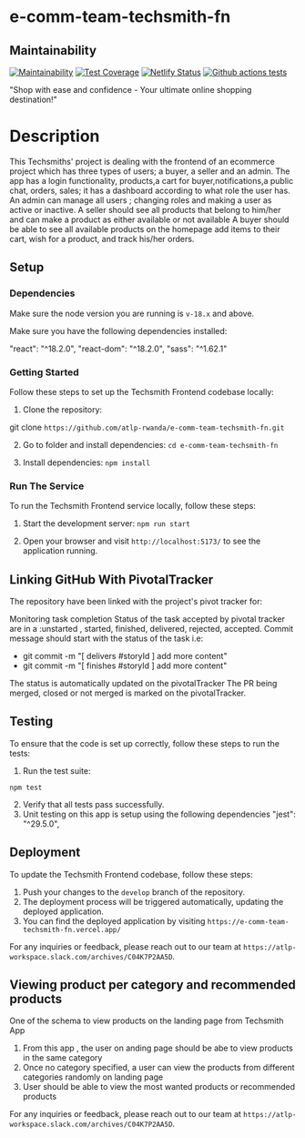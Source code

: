# e-comm-team-techsmith-fn

## Maintainability

[![Maintainability](https://api.codeclimate.com/v1/badges/5758ec3353e0560c2e43/maintainability)](https://codeclimate.com/github/atlp-rwanda/e-comm-team-techsmith-fn/maintainability)
[![Test Coverage](https://api.codeclimate.com/v1/badges/5758ec3353e0560c2e43/test_coverage)](https://codeclimate.com/github/atlp-rwanda/e-comm-team-techsmith-fn/test_coverage)
[![Netlify Status](https://api.netlify.com/api/v1/badges/b43f0980-25a4-439c-b8b4-2c7fa5fd3984/deploy-status)](https://app.netlify.com/sites/techsmiths/deploys)
[![Github actions tests](https://github.com/atlp-rwanda/e-comm-team-techsmith-fn/actions/workflows/tests.yml/badge.svg)](https://github.com/atlp-rwanda/e-comm-team-techsmith-fn/actions/workflows/tests.yml)

"Shop with ease and confidence - Your ultimate online shopping destination!"

# Description

This Techsmiths' project is dealing with the frontend of an ecommerce project which has three types of users; a buyer, a seller and an admin. The app has a login functionality, products,a cart for buyer,notifications,a public chat, orders, sales; it has a dashboard according to what role the user has.
An admin can manage all users ; changing roles and making a user as active or inactive. A seller should see all products that belong to him/her and can make a product as either available or not available A buyer should be able to see all available products on the homepage add items to their cart, wish for a product, and track his/her orders.

## Setup

### Dependencies

Make sure the node version you are running is `v-18.x` and above.

Make sure you have the following dependencies installed:

"react": "^18.2.0",
"react-dom": "^18.2.0",
"sass": "^1.62.1"

### Getting Started

Follow these steps to set up the Techsmith Frontend codebase locally:

1. Clone the repository:

git clone `https://github.com/atlp-rwanda/e-comm-team-techsmith-fn.git`

2. Go to folder and install dependencies:
   `cd e-comm-team-techsmith-fn`

3. Install dependencies:
   `npm install`

### Run The Service

To run the Techsmith Frontend service locally, follow these steps:

1. Start the development server:
   `npm run start`

2. Open your browser and visit `http://localhost:5173/` to see the application running.

## Linking GitHub With PivotalTracker

The repository have been linked with the project's pivot tracker for:

Monitoring task completion
Status of the task accepted by pivotal tracker are in a :unstarted , started, finished, delivered, rejected, accepted.
Commit message should start with the status of the task i.e:

- git commit -m "[ delivers #storyId ] add more content"
- git commit -m "[ finishes #storyId ] add more content"

The status is automatically updated on the pivotalTracker
The PR being merged, closed or not merged is marked on the pivotalTracker.

## Testing

To ensure that the code is set up correctly, follow these steps to run the tests:

1. Run the test suite:

`npm test`

2. Verify that all tests pass successfully.
3. Unit testing on this app is setup using the following dependencies
   "jest": "^29.5.0",

## Deployment

To update the Techsmith Frontend codebase, follow these steps:

1. Push your changes to the `develop` branch of the repository.
2. The deployment process will be triggered automatically, updating the deployed application.
3. You can find the deployed application by visiting `https://e-comm-team-techsmith-fn.vercel.app/`

For any inquiries or feedback, please reach out to our team at `https://atlp-workspace.slack.com/archives/C04K7P2AA5D`.

## Viewing product per category and recommended products

One of the schema to view products on the landing page from Techsmith App

1. From this app , the user on anding page should be abe to view products in the same category
2. Once no category specified, a user can view the products from different categories randomly on landing page
3. User should be able to view the most wanted products or recommended products

For any inquiries or feedback, please reach out to our team at `https://atlp-workspace.slack.com/archives/C04K7P2AA5D`.

